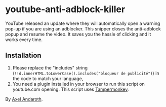 # youtube-anti-adblock-killer

YouTube released an update where they will automatically open a warning pop-up if you are using an adblocker. 
This snipper closes the anti-adblock popup and resume the video.
It saves you the hassle of clicking and it works every time.

## Installation
1. Please replace the "includes" string (`!!d.innerHTML.toLowerCase().includes("bloqueur de publicité")`) in the code to match your language,
2. You need a plugin installed in your browser to run this script on youtube.com opening. This script uses [Tampermonkey](https://www.tampermonkey.net/).

By [Axel Andaroth](https://anda.ninja/).
